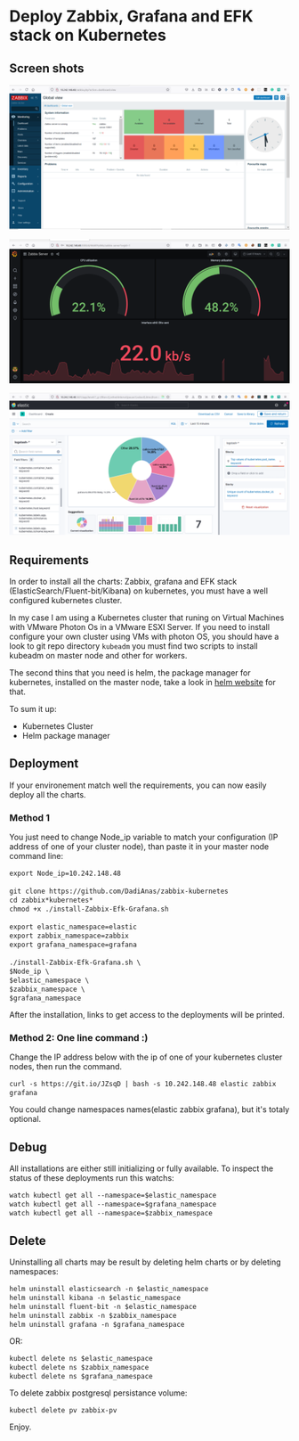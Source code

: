 # Deploy Zabbix, Grafana and EFK stack on Kubernetes

## Screen shots

![zabbix](https://github.com/DadiAnas/zabbix-kubernetes/raw/main/images/zabbix.png)

![grafana](https://github.com/DadiAnas/zabbix-kubernetes/raw/main/images/grafana.png)

![kibana](https://github.com/DadiAnas/zabbix-kubernetes/raw/main/images/kibana.png)

## Requirements

In order to install all the charts: Zabbix, grafana and EFK stack (ElasticSearch/Fluent-bit/Kibana) on kubernetes, you must have a well configured kubernetes cluster.

In my case I am using a Kubernetes cluster that runing on Virtual Machines with VMware Photon Os in a VMware ESXI Server. If you need to install configure your own cluster using VMs with photon OS, you should have a look to git repo directory `kubeadm` you must find two scripts to install kubeadm on master node and other for workers.

The second thins that you need is helm, the package manager for kubernetes, installed on the master node, take a look in [helm website](https://helm.sh/docs/intro/install/) for that.

To sum it up:

- Kubernetes Cluster
- Helm package manager

## Deployment

If your environement match well the requirements, you can now easily deploy all the charts.

### Method 1

You just need to change Node_ip variable to match your configuration (IP address of one of your cluster node), than paste it in your master node command line:

    export Node_ip=10.242.148.48

    git clone https://github.com/DadiAnas/zabbix-kubernetes
    cd zabbix*kubernetes*
    chmod +x ./install-Zabbix-Efk-Grafana.sh

    export elastic_namespace=elastic
    export zabbix_namespace=zabbix
    export grafana_namespace=grafana

    ./install-Zabbix-Efk-Grafana.sh \
    $Node_ip \
    $elastic_namespace \
    $zabbix_namespace \
    $grafana_namespace

After the installation, links to get access to the deployments will be printed.

### Method 2: One line command :)

Change the IP address below with the ip of one of your kubernetes cluster nodes, then run the command.

    curl -s https://git.io/JZsqD | bash -s 10.242.148.48 elastic zabbix grafana

You could change namespaces names(elastic zabbix grafana), but it's totaly optional.

## Debug

All installations are either still initializing or fully available. To inspect the status of these deployments run this watchs:

    watch kubectl get all --namespace=$elastic_namespace
    watch kubectl get all --namespace=$grafana_namespace
    watch kubectl get all --namespace=$zabbix_namespace

## Delete

Uninstalling all charts may be result by deleting helm charts or by deleting namespaces:

    helm uninstall elasticsearch -n $elastic_namespace
    helm uninstall kibana -n $elastic_namespace
    helm uninstall fluent-bit -n $elastic_namespace
    helm uninstall zabbix -n $zabbix_namespace
    helm uninstall grafana -n $grafana_namespace

OR:

    kubectl delete ns $elastic_namespace
    kubectl delete ns $zabbix_namespace
    kubectl delete ns $grafana_namespace

To delete zabbix postgresql persistance volume:

    kubectl delete pv zabbix-pv

Enjoy.
